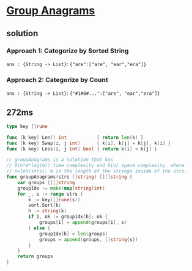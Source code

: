 # [Group Anagrams](https://leetcode.com/explore/interview/card/top-interview-questions-medium/103/array-and-strings/778/)

## solution
### Approach 1: Categorize by Sorted String
`ans : {String -> List}`: `{"are":["are", "ear","era"]}`

### Approach 2: Categorize by Count
`ans : {String -> List}`: `{"#1#0#...":["are", "ear","era"]}`

## 272ms
```go
type key []rune

func (k key) Len() int           { return len(k) }
func (k key) Swap(i, j int)      { k[i], k[j] = k[j], k[i] }
func (k key) Less(i, j int) bool { return k[i] < k[j] }

// groupAnagrams is a solution that has
// O(n*m*log(m)) time complexity and O(n) space complexity, where
// n=len(strs); m is the length of the strings inside of the strs.
func groupAnagrams(strs []string) [][]string {
    var groups [][]string
	groupIdx := make(map[string]int)
	for _, s := range strs {
		k := key([]rune(s))
		sort.Sort(k)
		h := string(k)
        if i, ok := groupIdx[h]; ok {
            groups[i] = append(groups[i], s)
        } else {
            groupIdx[h] = len(groups)
            groups = append(groups, []string{s})
        }
	}
	return groups
}
```